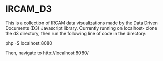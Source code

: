 # IRCAM_D3
This is a collection of IRCAM data visualizations made by the Data Driven Documents (D3) Javascript library.
Currently running on localhost- clone the d3 directory, then run the following line of code in the directory:

php -S localhost:8080

Then, navigate to http://localhost:8080/
